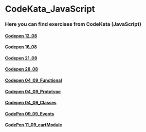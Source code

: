 # CodeKata_JavaScript
### Here you can find exercises from CodeKata (JavaScript)

#### [Codepen 12_08](https://codepen.io/nvkuznetsova/pen/OKBwop)
#### [Codepen 16_08](https://codepen.io/nvkuznetsova/pen/oNvxPzq)
#### [Codepen 21_08](https://codepen.io/nvkuznetsova/pen/WNeoeKG)
#### [Codepen 28_08](https://codepen.io/nvkuznetsova/pen/PoYmxgw)
#### [Codepen 04_09_Functional](https://codepen.io/nvkuznetsova/pen/OJLxKyd)
#### [Codepen 04_09_Prototype](https://codepen.io/nvkuznetsova/pen/BaBmQeZ)
#### [Codepen 04_09_Classes](https://codepen.io/nvkuznetsova/pen/MWgOJjL)
#### [CodePen 09_09_Events](https://codepen.io/nvkuznetsova/pen/wvwyyGL)
#### [CodePen 11_09_cartModule](https://codepen.io/nvkuznetsova/pen/yLBKwKp)
